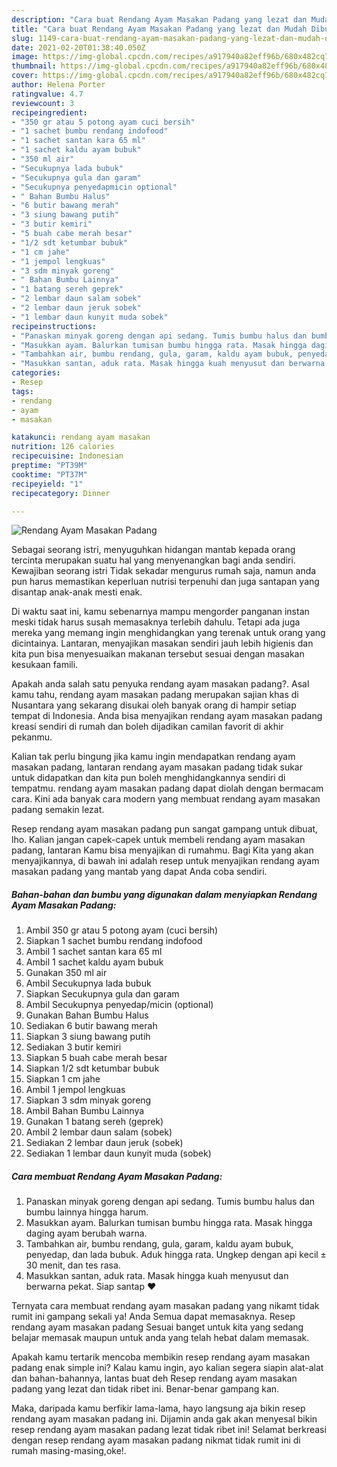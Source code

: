 ```yaml
---
description: "Cara buat Rendang Ayam Masakan Padang yang lezat dan Mudah Dibuat"
title: "Cara buat Rendang Ayam Masakan Padang yang lezat dan Mudah Dibuat"
slug: 1149-cara-buat-rendang-ayam-masakan-padang-yang-lezat-dan-mudah-dibuat
date: 2021-02-20T01:38:40.050Z
image: https://img-global.cpcdn.com/recipes/a917940a82eff96b/680x482cq70/rendang-ayam-masakan-padang-foto-resep-utama.jpg
thumbnail: https://img-global.cpcdn.com/recipes/a917940a82eff96b/680x482cq70/rendang-ayam-masakan-padang-foto-resep-utama.jpg
cover: https://img-global.cpcdn.com/recipes/a917940a82eff96b/680x482cq70/rendang-ayam-masakan-padang-foto-resep-utama.jpg
author: Helena Porter
ratingvalue: 4.7
reviewcount: 3
recipeingredient:
- "350 gr atau 5 potong ayam cuci bersih"
- "1 sachet bumbu rendang indofood"
- "1 sachet santan kara 65 ml"
- "1 sachet kaldu ayam bubuk"
- "350 ml air"
- "Secukupnya lada bubuk"
- "Secukupnya gula dan garam"
- "Secukupnya penyedapmicin optional"
- " Bahan Bumbu Halus"
- "6 butir bawang merah"
- "3 siung bawang putih"
- "3 butir kemiri"
- "5 buah cabe merah besar"
- "1/2 sdt ketumbar bubuk"
- "1 cm jahe"
- "1 jempol lengkuas"
- "3 sdm minyak goreng"
- " Bahan Bumbu Lainnya"
- "1 batang sereh geprek"
- "2 lembar daun salam sobek"
- "2 lembar daun jeruk sobek"
- "1 lembar daun kunyit muda sobek"
recipeinstructions:
- "Panaskan minyak goreng dengan api sedang. Tumis bumbu halus dan bumbu lainnya hingga harum."
- "Masukkan ayam. Balurkan tumisan bumbu hingga rata. Masak hingga daging ayam berubah warna."
- "Tambahkan air, bumbu rendang, gula, garam, kaldu ayam bubuk, penyedap, dan lada bubuk. Aduk hingga rata. Ungkep dengan api kecil ± 30 menit, dan tes rasa."
- "Masukkan santan, aduk rata. Masak hingga kuah menyusut dan berwarna pekat. Siap santap ❤"
categories:
- Resep
tags:
- rendang
- ayam
- masakan

katakunci: rendang ayam masakan 
nutrition: 126 calories
recipecuisine: Indonesian
preptime: "PT39M"
cooktime: "PT37M"
recipeyield: "1"
recipecategory: Dinner

---
```



![Rendang Ayam Masakan Padang](https://img-global.cpcdn.com/recipes/a917940a82eff96b/680x482cq70/rendang-ayam-masakan-padang-foto-resep-utama.jpg)

Sebagai seorang istri, menyuguhkan hidangan mantab kepada orang tercinta merupakan suatu hal yang menyenangkan bagi anda sendiri. Kewajiban seorang istri Tidak sekadar mengurus rumah saja, namun anda pun harus memastikan keperluan nutrisi terpenuhi dan juga santapan yang disantap anak-anak mesti enak.

Di waktu  saat ini, kamu sebenarnya mampu mengorder panganan instan meski tidak harus susah memasaknya terlebih dahulu. Tetapi ada juga mereka yang memang ingin menghidangkan yang terenak untuk orang yang dicintainya. Lantaran, menyajikan masakan sendiri jauh lebih higienis dan kita pun bisa menyesuaikan makanan tersebut sesuai dengan masakan kesukaan famili. 



Apakah anda salah satu penyuka rendang ayam masakan padang?. Asal kamu tahu, rendang ayam masakan padang merupakan sajian khas di Nusantara yang sekarang disukai oleh banyak orang di hampir setiap tempat di Indonesia. Anda bisa menyajikan rendang ayam masakan padang kreasi sendiri di rumah dan boleh dijadikan camilan favorit di akhir pekanmu.

Kalian tak perlu bingung jika kamu ingin mendapatkan rendang ayam masakan padang, lantaran rendang ayam masakan padang tidak sukar untuk didapatkan dan kita pun boleh menghidangkannya sendiri di tempatmu. rendang ayam masakan padang dapat diolah dengan bermacam cara. Kini ada banyak cara modern yang membuat rendang ayam masakan padang semakin lezat.

Resep rendang ayam masakan padang pun sangat gampang untuk dibuat, lho. Kalian jangan capek-capek untuk membeli rendang ayam masakan padang, lantaran Kamu bisa menyajikan di rumahmu. Bagi Kita yang akan menyajikannya, di bawah ini adalah resep untuk menyajikan rendang ayam masakan padang yang mantab yang dapat Anda coba sendiri.

<!--inarticleads1-->

##### Bahan-bahan dan bumbu yang digunakan dalam menyiapkan Rendang Ayam Masakan Padang:

1. Ambil 350 gr atau 5 potong ayam (cuci bersih)
1. Siapkan 1 sachet bumbu rendang indofood
1. Ambil 1 sachet santan kara 65 ml
1. Ambil 1 sachet kaldu ayam bubuk
1. Gunakan 350 ml air
1. Ambil Secukupnya lada bubuk
1. Siapkan Secukupnya gula dan garam
1. Ambil Secukupnya penyedap/micin (optional)
1. Gunakan  Bahan Bumbu Halus
1. Sediakan 6 butir bawang merah
1. Siapkan 3 siung bawang putih
1. Sediakan 3 butir kemiri
1. Siapkan 5 buah cabe merah besar
1. Siapkan 1/2 sdt ketumbar bubuk
1. Siapkan 1 cm jahe
1. Ambil 1 jempol lengkuas
1. Siapkan 3 sdm minyak goreng
1. Ambil  Bahan Bumbu Lainnya
1. Gunakan 1 batang sereh (geprek)
1. Ambil 2 lembar daun salam (sobek)
1. Sediakan 2 lembar daun jeruk (sobek)
1. Sediakan 1 lembar daun kunyit muda (sobek)




<!--inarticleads2-->

##### Cara membuat Rendang Ayam Masakan Padang:

1. Panaskan minyak goreng dengan api sedang. Tumis bumbu halus dan bumbu lainnya hingga harum.
1. Masukkan ayam. Balurkan tumisan bumbu hingga rata. Masak hingga daging ayam berubah warna.
1. Tambahkan air, bumbu rendang, gula, garam, kaldu ayam bubuk, penyedap, dan lada bubuk. Aduk hingga rata. Ungkep dengan api kecil ± 30 menit, dan tes rasa.
1. Masukkan santan, aduk rata. Masak hingga kuah menyusut dan berwarna pekat. Siap santap ❤




Ternyata cara membuat rendang ayam masakan padang yang nikamt tidak rumit ini gampang sekali ya! Anda Semua dapat memasaknya. Resep rendang ayam masakan padang Sesuai banget untuk kita yang sedang belajar memasak maupun untuk anda yang telah hebat dalam memasak.

Apakah kamu tertarik mencoba membikin resep rendang ayam masakan padang enak simple ini? Kalau kamu ingin, ayo kalian segera siapin alat-alat dan bahan-bahannya, lantas buat deh Resep rendang ayam masakan padang yang lezat dan tidak ribet ini. Benar-benar gampang kan. 

Maka, daripada kamu berfikir lama-lama, hayo langsung aja bikin resep rendang ayam masakan padang ini. Dijamin anda gak akan menyesal bikin resep rendang ayam masakan padang lezat tidak ribet ini! Selamat berkreasi dengan resep rendang ayam masakan padang nikmat tidak rumit ini di rumah masing-masing,oke!.

